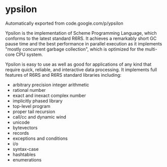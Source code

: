 # ypsilon
Automatically exported from code.google.com/p/ypsilon

Ypsilon is the implementation of Scheme Programming Language, which conforms to the latest standard R6RS. It achieves a remarkably short GC pause time and the best performance in parallel execution as it implements "mostly concurrent garbage collection", which is optimized for the multi-core CPU system.

Ypsilon is easy to use as well as good for applications of any kind that require quick, reliable, and interactive data processing. It implements full features of R6RS and R6RS standard libraries including:

* arbitrary precision integer arithmetic
* rational number
* exact and inexact complex number
* implicitly phased library
* top-level program
* proper tail recursion
* call/cc and dynamic wind
* unicode
* bytevectors
* records
* exceptions and conditions
* i/o
* syntax-case
* hashtables
* enumerations
